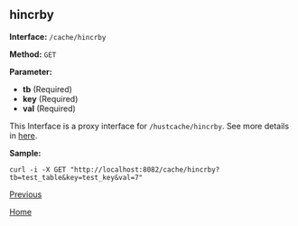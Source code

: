 ## hincrby ##

**Interface:** `/cache/hincrby`

**Method:** `GET`

**Parameter:** 

*  **tb** (Required)  
*  **key** (Required)  
*  **val** (Required)  

This Interface is a proxy interface for `/hustcache/hincrby`. See more details in [here](../../hustdb/hustcache/hincrby.md).  

**Sample:**

    curl -i -X GET "http://localhost:8082/cache/hincrby?tb=test_table&key=test_key&val=7"

[Previous](../cache.md)

[Home](../../../index.md)